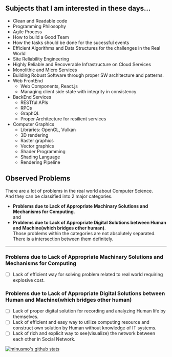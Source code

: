 ## Subjects that I am interested in these days...
- Clean and Readable code
- Programming Philosophy
- Agile Process
- How to build a Good Team
- How the tasks should be done for the sucessful events
- Efficient Algorithms and Data Structures for the challenges in the Real World
- Site Reliability Engineering
- Highly Reliable and Recoverable Infrastructure on Cloud Services
- Monolithic and Micro Services
- Building Robust Software through proper SW architecture and patterns.
- Web FrontEnd
  - Web Components, React.js
  - Managing client side state with integrity in consistency
- BackEnd Services
  - RESTful APIs
  - RPCs
  - GraphQL
  - Proper Architecture for resilient services
- Computer Graphics
  - Libraries: OpenGL, Vulkan
  - 3D rendering
  - Raster graphics
  - Vector graphics
  - Shader Programming
  - Shading Language
  - Rendering Pipeline

## Observed Problems
There are a lot of problems in the real world about Computer Science.  
And they can be classified into 2 major categories.  
- **Problems due to Lack of Appropriate Machinary Solutions and Mechanisms for Computing**.  
and 
- **Problems due to Lack of Appropriate Digital Solutions between Human and Machine(which bridges other human)**.   
Those problems within the categories are not absolutely separated.  
There is a intersection between them definitely.  
---
### Problems due to Lack of Appropriate Machinary Solutions and Mechanisms for Computing
- [ ] Lack of efficient way for solving problem related to real world requiring explosive cost.


### Problems due to Lack of Appropriate Digital Solutions between Human and Machine(which bridges other human)
- [ ] Lack of proper digital solution for recording and analyzing Human life by themselves.
- [ ] Lack of efficient and easy way to utilize computing resource and construct own solution by Human without knowledge of IT systems.
- [ ] Lack of rich and explicit way to see(visualize) the network between each other in Social Network.

[![minusmo's github stats](https://github-readme-stats.vercel.app/api?username=minusmo&show_icons=true&theme=codeSTACKr)](https://github.com/minusmo)  
